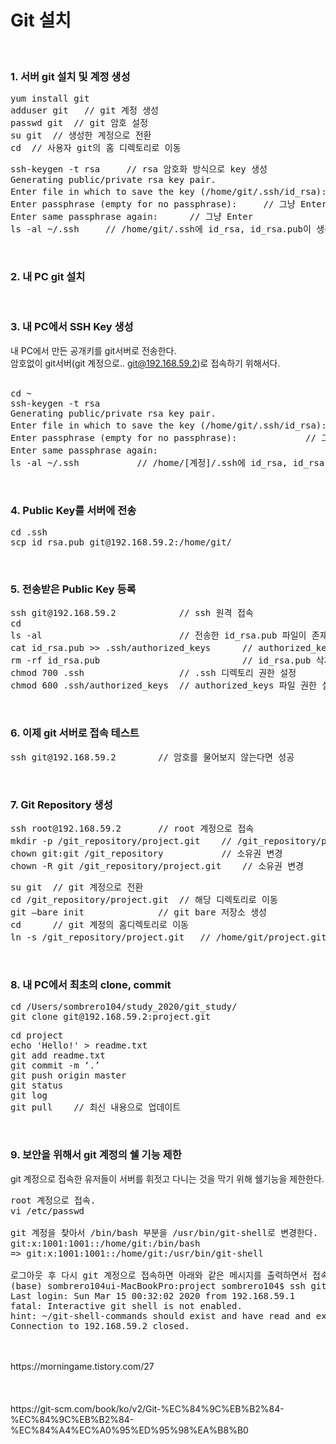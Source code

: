 # Git 설치
<br/>

### 1. 서버 git 설치 및 계정 생성
<pre>
yum install git
adduser git   // git 계정 생성
passwd git	// git 암호 설정
su git  // 생성한 계정으로 전환
cd  // 사용자 git의 홈 디렉토리로 이동
</pre>
<pre>
ssh-keygen -t rsa     // rsa 암호화 방식으로 key 생성
Generating public/private rsa key pair.
Enter file in which to save the key (/home/git/.ssh/id_rsa):	// 그냥 Enter
Enter passphrase (empty for no passphrase):     // 그냥 Enter
Enter same passphrase again:      // 그냥 Enter
ls -al ~/.ssh     // /home/git/.ssh에 id_rsa, id_rsa.pub이 생성되었는지 확인
</pre><br/>

### 2. 내 PC git 설치
<br/>

### 3. 내 PC에서 SSH Key 생성
내 PC에서 만든 공개키를 git서버로 전송한다. <br/>
암호없이 git서버(git 계정으로.. git@192.168.59.2)로 접속하기 위해서다. <br/>
<br/>
<pre>
cd ~
ssh-keygen -t rsa
Generating public/private rsa key pair.
Enter file in which to save the key (/home/git/.ssh/id_rsa):	// 그냥 Enter
Enter passphrase (empty for no passphrase):				// 그냥 Enter
Enter same passphrase again:								// 그냥 Enter
ls -al ~/.ssh			// /home/[계정]/.ssh에 id_rsa, id_rsa.pub이 생성되었는지 확인
</pre><br/>

### 4. Public Key를 서버에 전송
<pre>
cd .ssh
scp id_rsa.pub git@192.168.59.2:/home/git/
</pre><br/>

### 5. 전송받은 Public Key 등록
<pre>
ssh git@192.168.59.2 			// ssh 원격 접속
cd
ls -al							// 전송한 id_rsa.pub 파일이 존재하는지 확인
cat id_rsa.pub >> .ssh/authorized_keys		// authorized_keys 파일로 저장
rm -rf id_rsa.pub							// id_rsa.pub 삭제
chmod 700 .ssh					// .ssh 디렉토리 권한 설정
chmod 600 .ssh/authorized_keys	// authorized_keys 파일 권한 설정
</pre><br/>

### 6. 이제 git 서버로 접속 테스트
<pre>
ssh git@192.168.59.2		// 암호를 물어보지 않는다면 성공
</pre><br/>

### 7. Git Repository 생성
<pre>
ssh root@192.168.59.2		// root 계정으로 접속
mkdir -p /git_repository/project.git	// /git_repository/project.git 디렉토리 생성
chown git:git /git_repository			// 소유권 변경
chown -R git /git_repository/project.git	// 소유권 변경
</pre>
<pre>
su git	// git 계정으로 전환
cd /git_repository/project.git	// 해당 디렉토리로 이동
git —bare init				// git bare 저장소 생성
cd		// git 계정의 홈디렉토리로 이동
ln -s /git_repository/project.git	// /home/git/project.git 심볼릭 링크 생성(project.git -> /git-repository/project.git)
</pre><br/>

### 8. 내 PC에서 최초의 clone, commit
<pre>
cd /Users/sombrero104/study_2020/git_study/
git clone git@192.168.59.2:project.git
</pre>
<pre>
cd project
echo 'Hello!' > readme.txt
git add readme.txt
git commit -m ‘.’
git push origin master
git status
git log
git pull	// 최신 내용으로 업데이트
</pre><br/>

### 9. 보안을 위해서 git 계정의 쉘 기능 제한
git 계정으로 접속한 유저들이 서버를 휘젓고 다니는 것을 막기 위해 쉘기능을 제한한다. <br/>
<pre>
root 계정으로 접속.
vi /etc/passwd

git 계정을 찾아서 /bin/bash 부분을 /usr/bin/git-shell로 변경한다.
git:x:1001:1001::/home/git:/bin/bash
=> git:x:1001:1001::/home/git:/usr/bin/git-shell

로그아웃 후 다시 git 계정으로 접속하면 아래와 같은 메시지를 출력하면서 접속이 제한된다.
(base) sombrero104ui-MacBookPro:project sombrero104$ ssh git@192.168.59.2
Last login: Sun Mar 15 00:32:02 2020 from 192.168.59.1
fatal: Interactive git shell is not enabled.
hint: ~/git-shell-commands should exist and have read and execute access.
Connection to 192.168.59.2 closed.
</pre><br/>

<br/>
https://morningame.tistory.com/27 <br/>
<br/><br/>






<br/>
https://git-scm.com/book/ko/v2/Git-%EC%84%9C%EB%B2%84-%EC%84%9C%EB%B2%84-%EC%84%A4%EC%A0%95%ED%95%98%EA%B8%B0 <br/>
<br/><br/>





